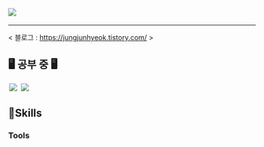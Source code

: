 ## <img src="https://img.shields.io/badge/ted05050505@gmail.com-EA4335?style=flat-square&logo=Gmail&logoColor=white"/>
---

< 블로그 : https://jungjunhyeok.tistory.com/ >

## 🖥️ 공부 중 🖥️
<img src = "https://img.shields.io/badge/-C++-black?style=flat&logo=c%2B%2B" style="height : auto; margin-left : 2px; margin-right : 2px;"/> <img src="https://img.shields.io/badge/unreal%20engine%20-%23313131.svg?&style=flat&logo=unreal%20engine&logoColor=white" style="height : auto; margin-left : 2px; margin-right : 2px;"/>


## 💪Skills
### Tools

